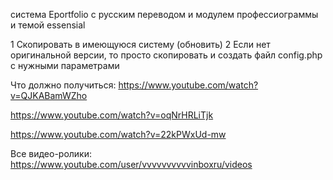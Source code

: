 система Eportfolio с русским переводом 
и модулем профессиограммы
и темой essensial

1 Скопировать в имеющуюся систему (обновить)
2 Если нет оригинальной версии, то просто скопировать и создать файл config.php с нужными параметрами



Что должно получиться:
https://www.youtube.com/watch?v=QJKABamWZho

https://www.youtube.com/watch?v=oqNrHRLiTjk

https://www.youtube.com/watch?v=22kPWxUd-mw

Все видео-ролики: https://www.youtube.com/user/vvvvvvvvvvinboxru/videos
